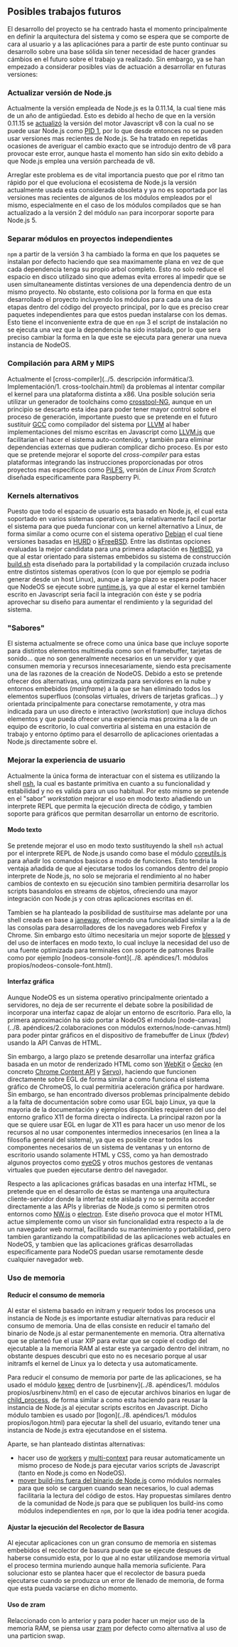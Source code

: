 ## Posibles trabajos futuros

El desarrollo del proyecto se ha centrado hasta el momento principalmente en
definir la arquitectura del sistema y como se espera que se comporte de cara al
usuario y a las aplicaciónes para a partir de este punto continuar su desarrollo
sobre una base sólida sin tener necesidad de hacer grandes cámbios en el futuro
sobre el trabajo ya realizado. Sin embargo, ya se han empezado a considerar
posibles vias de actuación a desarrollar en futuras versiones:

### Actualizar versión de Node.js

Actualmente la versión empleada de Node.js es la 0.11.14, la cual tiene más de
un año de antigüedad. Esto es debido al hecho de que en la versión 0.11.15 se
[actualizó](https://github.com/nodejs/node/commit/9116b240c924d37627313416b7ee038d0580afbc)
la versión del motor Javascript v8 con la cual no se puede usar Node.js como
[PID 1](https://github.com/nodejs/node/issues/3204), por lo que desde entonces
no se pueden usar versiones mas recientes de Node.js. Se ha tratado en repetidas
ocasiones de averiguar el cambio exacto que se introdujo dentro de v8 para
provocar este error, aunque hasta el momento han sido sin exito debido a que
Node.js emplea una versión parcheada de v8.

Arreglar este problema es de vital importancia puesto que por el ritmo tan
rápido por el que evoluciona el ecosistema de Node.js la versión actualmente
usada esta considerada obsoleta y ya no es soportada por las versiones mas
recientes de algunos de los módulos empleados por el mismo, especialmente en el
caso de los módulos compilados que se han actualizado a la versión 2 del módulo
`nan` para incorporar soporte para Node.js 5.

### Separar módulos en proyectos independientes

`npm` a partir de la versión 3 ha cambiado la forma en que los paquetes se
instalan por defecto haciendo que sea maximamente plana en vez de que cada
dependencia tenga su propio arbol completo. Esto no solo reduce el espacio en
disco utilizado sino que ademas evita errores al impedir que se usen
simultaneamente distintas versiones de una dependencia dentro de un mismo
proyecto. No obstante, esto colisiona por la forma en que esta desarrollado el
proyecto incluyendo los módulos para cada una de las etapas dentro del código
del proyecto principal, por lo que es preciso crear paquetes independientes para
que estos puedan instalarse con los demas. Esto tiene el inconveniente extra de
que en `npm` 3 el script de instalación no se ejecuta una vez que la dependencia
ha sido instalada, por lo que sera preciso cambiar la forma en la que este se
ejecuta para generar una nueva instancia de NodeOS.

### Compilación para ARM y MIPS

Actualmente el
[cross-compiler](../5. descripción informática/3. Implementación/1. cross-toolchain.html)
da problemas al intentar compilar el kernel para una plataforma distinta a x86.
Una posible solución seria utilizar un generador de toolchains como
[crosstool-NG](http://crosstool-ng.org), aunque en un principio se descarto esta
idea para poder tener mayor control sobre el proceso de generación, importante
puesto que se pretende en el futuro sustituir [GCC](https://gcc.gnu.org) como
compilador del sistema por [LLVM](http://llvm.org) al haber implementaciones del
mismo escritas en Javascript como [LLVM.js](https://github.com/kripken/llvm.js)
que facilitarian el hacer el sistema auto-contenido, y también para eliminar
dependencias externas que pudieran complicar dicho proceso. Es por esto que se
pretende mejorar el soporte del *cross-compiler* para estas plataformas
integrando las instrucciones proporcionadas por otros proyectos mas especificos
como [PiLFS](http://www.intestinate.com/pilfs), versión de *Linux From Scratch*
diseñada especificamente para Raspberry Pi.

### Kernels alternativos

Puesto que todo el espacio de usuario esta basado en Node.js, el cual esta
soportado en varios sistemas operativos, sería relativamente facil el portar el
sistema para que pueda funcionar con un kernel alternativo a Linux, de forma
similar a como ocurre con el sistema operativo [Debian](https://www.debian.org)
el cual tiene versiones basadas en [HURD](https://www.gnu.org/software/hurd)
o [kFreeBSD](https://www.debian.org/ports/kfreebsd-gnu). Entre las distintas
opciones evaluadas la mejor candidata para una primera adaptación es
[NetBSD](https://www.netbsd.org), ya que al estar orientado para sistemas
embebidos su sistema de construcción
[build.sh](https://www.netbsd.org/docs/guide/en/chap-build.html) esta diseñado
para la portabilidad y la compilación cruzada incluso entre distintos sistemas
operativos (con lo que por ejemplo se podria generar desde un host Linux),
aunque a largo plazo se espera poder hacer que NodeOS se ejecute sobre
[runtime.js](http://runtimejs.org), ya que al estar el kernel también escrito en
Javascript seria facil la integración con éste y se podria aprovechar su diseño
para aumentar el rendimiento y la seguridad del sistema.

### "Sabores"

El sistema actualmente se ofrece como una única base que incluye soporte para
distintos elementos multimedia como son el framebuffer, tarjetas de sonido...
que no son generalmente necesarios en un servidor y que consumen memoria y
recursos innecesariamente, siendo esta precisamente una de las razones de la
creación de NodeOS. Debido a esto se pretende ofrecer dos alternativas, una
optimizada para servidores en la nube y entornos embebidos (*mainframe*) a la
que se han eliminado todos los elementos superfluos (consolas virtuales, drivers
de tarjetas graficas...) y orientada principalmente para conectarse remotamente,
y otra mas indicada para un uso directo e interactivo (*workstation*) que
incluya dichos elementos y que pueda ofrecer una experiencia mas proxima a la de
un equipo de escritorio, lo cual convertiria al sistema en una estación de
trabajo y entorno óptimo para el desarrollo de aplicaciones orientadas a Node.js
directamente sobre el.

### Mejorar la experiencia de usuario

Actualmente la única forma de interactuar con el sistema es utilizando la shell
[nsh](https://github.com/piranna/nsh), la cual es bastante primitiva en cuanto a
su funcionalidad y estabilidad y no es valida para un uso habitual. Por esto
mismo se pretende en el "sabor" *workstation* mejorar el uso en modo texto
añadiendo un interprete REPL que permita la ejecución directa de código, y
tambien soporte para gráficos que permitan desarrollar un entorno de escritorio.

#### Modo texto

Se pretende mejorar el uso en modo texto sustituyendo la shell `nsh` actual por
el interprete REPL de Node.js usando como base el módulo
[coreutils.js](https://github.com/piranna/coreutils.js) para añadir los comandos
basicos a modo de funciones. Esto tendria la ventaja añadida de que al
ejecutarse todos los comandos dentro del propio interprete de Node.js, no solo
se mejoraria el rendimiento al no haber cambios de contexto en su ejecución sino
tambien permitiria desarrollar los scripts basandolos en streams de objetos,
ofreciendo una mayor integración con Node.js y con otras aplicaciones escritas
en él.

Tambien se ha planteado la posibilidad de sustituirse mas adelante por una shell
creada en base a [janeway](https://github.com/skerit/janeway), ofreciendo una
funcionalidad similar a la de las consolas para desarrolladores de los
navegadores web Firefox y Chrome. Sin embargo esto último necesitaria un mejor
soporte de [blessed](https://github.com/chjj/blessed) y del uso de interfaces en
modo texto, lo cual incluye la necesidad del uso de una fuente optimizada para
terminales con soporte de patrones Braille como por ejemplo
[nodeos-console-font](../8. apéndices/1. módulos propios/nodeos-console-font.html).

#### Interfaz gráfica

Aunque NodeOS es un sistema operativo principalmente orientado a servidores, no
deja de ser recurrente el debate sobre la posibilidad de incorporar una interfaz
capaz de alojar un entorno de escritorio. Para ello, la primera aproximación ha
sido portar a NodeOS el módulo
[node-canvas](../8. apéndices/2.colaboraciones con módulos externos/node-canvas.html)
para poder pintar gráficos en el dispositivo de framebuffer de Linux (*fbdev*)
usando la API Canvas de HTML.

Sin embargo, a largo plazo se pretende desarrollar una interfaz gráfica basada
en un motor de renderizado HTML como son [WebKit](http://www.webkit.org) o
[Gecko](https://developer.mozilla.org/es/docs/Gecko) (en concreto
[Chrome Content API](http://www.chromium.org/developers/content-module/content-api)
y [Servo](https://github.com/servo/servo)), haciendo que funcionen directamente
sobre EGL de forma similar a como funciona el sistema gráfico de ChromeOS, lo
cual permitiria aceleración gráfica por hardware. Sin embargo, se han encontrado
diversos problemas principalmente debido a la falta de documentación sobre como
usar EGL bajo Linux, ya que la mayoria de la documentación y ejemplos
disponibles requieren del uso del entorno grafico X11 de forma directa o
indirecta. La principal razon por la que se quiere usar EGL en lugar de X11 es
para hacer un uso menor de los recursos al no usar componentes intermedios
innecesarios (en linea a la filosofia general del sistema), ya que es posible
crear todos los componentes necesarios de un sistema de ventanas y un entorno de
escritorio usando solamente HTML y CSS, como ya han demostrado algunos proyectos
como [eyeOS](http://www.eyeos.com) y otros muchos gestores de ventanas virtuales
que pueden ejecutarse dentro del navegador.

Respecto a las aplicaciones gráficas basadas en una interfaz HTML, se pretende
que en el desarrollo de éstas se mantenga una arquitectura cliente-servidor
donde la interfaz este aislada y no se permita acceder directamente a las APIs y
librerias de Node.js como si permiten otros entornos como [NW.js](http://nwjs.io)
o [electron](http://electron.atom.io). Este diseño provoca que el motor HTML
actue simplemente como un visor sin funcionalidad extra respecto a la de un
navegador web normal, facilitando su mantenimiento y portabilidad, pero tambien
garantizando la compatibilidad de las aplicaciones web actuales en NodeOS, y
tambien que las aplicaciones gráficas desarrolladas especificamente para NodeOS
puedan usarse remotamente desde cualquier navegador web.

### Uso de memoria

#### Reducir el consumo de memoria

Al estar el sistema basado en initram y requerir todos los procesos una
instancia de Node.js es importante estudiar alternativas para reducir el consumo
de memoria. Una de ellas consiste en reducir el tamaño del binario de Node.js al
estar permanentemente en memoria. Otra alternativa que se planteó fue el usar
XIP para evitar que se copie el codigo del ejecutable a la memoria RAM al estar
este ya cargado dentro del initram, no obstante despues descubri que esto no es
necesario porque al usar initramfs el kernel de Linux ya lo detecta y usa
automaticamente.

Para reducir el consumo de memoria por parte de las aplicaciones, se ha usado el
módulo [kexec](https://github.com/jprichardson/node-kexec) dentro de
[usrbinenv](../8. apéndices/1. módulos propios/usrbinenv.html) en el caso de
ejecutar archivos binarios en lugar de
[child_process](https://nodejs.org/api/child_process.html#child_process_child_process_spawn_command_args_options),
de forma similar a como esta haciendo para reusar la instancia de Node.js al
ejecutar scripts escritos en Javascript. Dicho módulo tambien es usado por
[logon](../8. apéndices/1. módulos propios/logon.html) para ejecutar la shell
del usuario, evitando tener una instancia de Node.js extra ejecutandose en el
sistema.

Aparte, se han planteado distintas alternativas:

* hacer uso de [workers](https://github.com/nodejs/node/pull/1159) y
  [multi-context](https://strongloop.com/strongblog/whats-new-node-js-v0-12-multiple-context-execution)
  para reusar automaticamente un mismo proceso de Node.js para ejecutar varios
  scripts de Javascript (tanto en Node.js como en NodeOS).
* [mover build-ins fuera del binario de Node.js](https://github.com/NodeOS/NodeOS/issues/170#issuecomment-141584801)
  como módulos normales para que solo se carguen cuando sean necesarios, lo cual
  ademas facilitaria la lectura del código de estos. Hay propuestas similares
  dentro de la comunidad de Node.js para que se publiquen los build-ins como
  módulos independientes en `npm`, por lo que la idea podria tener acogida.

#### Ajustar la ejecución del Recolector de Basura

Al ejecutar aplicaciones con un gran consumo de memoria en sistemas embebidos el
recolector de basura puede que se ejecute despues de haberse consumido esta, por
lo que al no estar utilizandose memoria virtual el proceso termina muriendo
aunque halla memoria suficiente. Para solucionar esto se plantea hacer que el
recolector de basura pueda ejecutarse cuando se produzca un error de llenado de
memoria, de forma que esta pueda vaciarse en dicho momento.

#### Uso de zram

Relaccionado con lo anterior y para poder hacer un mejor uso de la memoria RAM,
se piensa usar [zram](https://www.kernel.org/doc/Documentation/blockdev/zram.txt)
por defecto como alternativa al uso de una particion swap.
